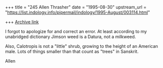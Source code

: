 +++
title = "245 Allen Thrasher"
date = "1995-08-30"
upstream_url = "https://list.indology.info/pipermail/indology/1995-August/003114.html"

+++
[Archive link](https://list.indology.info/pipermail/indology/1995-August/003114.html)

I forgot to apologize for and correct an error.  At least according to my 
unabridged dictionary Jimson weed is a Datura, not a milkweed.

Also, Calotropis is not a "little" shrub, growing to the height of an 
American male.  Lots of things smaller than that count as "trees" in 
Sanskrit.

Allen





